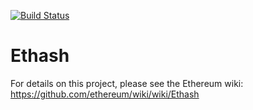 [![Build Status](https://travis-ci.org/ethereum/ethash.svg?branch=master)](https://travis-ci.org/ethereum/ethash)


# Ethash

For details on this project, please see the Ethereum wiki:
https://github.com/ethereum/wiki/wiki/Ethash
